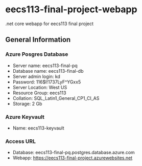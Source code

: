 # eecs113-final-project-webapp

.net core webapp for eecs113 final project

## General Information

### Azure Posgres Database

- Server name: eecs113-final-pq
- Database name: eecs113-final-db
- Server admin login: kd
- Password: 116$I!1737LyF^YGxx5
- Server Location: West US
- Resource Group: eecs113
- Collation: SQL_Latin1_General_CP1_CI_AS
- Storage: 2 Gb

### Azure Keyvault

- Name: eecs113-keyvault

### Access URL

- Database: eecs113-final-pq.postgres.database.azure.com
- Webapp: https://eecs113-final-project.azurewebsites.net